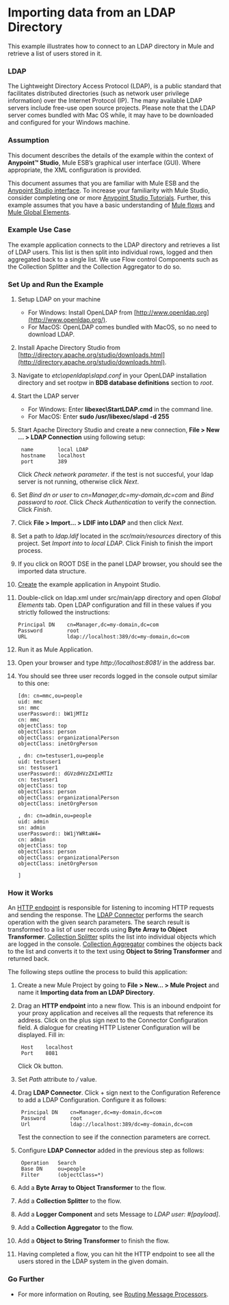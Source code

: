 # Importing data from an LDAP Directory

This example illustrates how to connect to an LDAP directory in Mule and retrieve a list of users stored in it. 

### LDAP

The Lightweight Directory Access Protocol (LDAP), is a public standard that facilitates distributed directories (such as network user privilege information) over the Internet Protocol (IP). The many available LDAP servers include free-use open source projects. Please note that the LDAP server comes bundled with Mac OS while, it may have to be downloaded and configured for your Windows machine.

### Assumption

This document describes the details of the example within the context of **Anypoint™ Studio**, Mule ESB’s graphical user interface (GUI). Where appropriate, the XML configuration is provided.

This document assumes that you are familiar with Mule ESB and the [Anypoint Studio interface](http://www.mulesoft.org/documentation/display/current/Anypoint+Studio+Essentials). To increase your familiarity with Mule Studio, consider completing one or more [Anypoint Studio Tutorials](http://www.mulesoft.org/documentation/display/current/Basic+Studio+Tutorial). Further, this example assumes that you have a basic understanding of [Mule flows](http://www.mulesoft.org/documentation/display/current/Mule+Application+Architecture) and [Mule Global Elements](http://www.mulesoft.org/documentation/display/current/Global+Elements).

### Example Use Case

The example application connects to the LDAP directory and retrieves a list of LDAP users. This list is then split into individual rows, logged and then aggregated back to a single list. We use Flow control Components such as the Collection Splitter and the Collection Aggregator to do so.

### Set Up and Run the Example 

1. Setup LDAP on your machine
   * For Windows: Install OpenLDAP from [http://www.openldap.org](http://www.openldap.org/).
   * For MacOS: OpenLDAP comes bundled with MacOS, so no need to download LDAP.
   
2. Install Apache Directory Studio from [http://directory.apache.org/studio/downloads.html](http://directory.apache.org/studio/downloads.html).
 
3. Navigate to *etc\openldap\slapd.conf* in your OpenLDAP installation directory and set rootpw in **BDB database definitions** section to *root*.
   
4. Start the LDAP server
   * For Windows: Enter **libexec\StartLDAP.cmd** in the command line.
   * For MacOS: Enter **sudo /usr/libexec/slapd -d 255**
    
5. Start Apache Directory Studio and create a new connection, **File > New ... > LDAP Connection** using following setup:

		name		local LDAP
		hostname	localhost
		port		389

	Click *Check network parameter*. if the test is not succesful, your ldap server is not running, otherwise click *Next*.
	
6. Set *Bind dn or user* to *cn=Manager,dc=my-domain,dc=com* and *Bind password* to *root*. Click *Check Authentication* to verify the connection. Click *Finish*.

7. Click **File > Import... > LDIF into LDAP** and then click *Next*. 

8. Set a path to *ldap.ldif* located in the *scr/main/resources* directory of this project. Set *Import into* to *local LDAP*. Click Finish to finish the import process. 

9. If you click on ROOT DSE in the panel LDAP browser, you should see the imported data structure.

10. [Create](http://www.mulesoft.org/documentation/display/current/Mule+Examples#MuleExamples-CreateandRunExampleApplications) the example application in Anypoint Studio.
11. Double-click on ldap.xml under src/main/app directory and open *Global Elements* tab. Open LDAP configuration and fill in these values if you strictly followed the instructions:

		Principal DN	cn=Manager,dc=my-domain,dc=com
		Password		root
		URL 			ldap://localhost:389/dc=my-domain,dc=com

12. Run it as Mule Application.

11. Open your browser and type *http://localhost:8081/* in the address bar.

12. You should see three user records logged in the console output similar to this one:

		[dn: cn=mmc,ou=people
		uid: mmc
		sn: mmc
		userPassword:: bW1jMTIz
		cn: mmc
		objectClass: top
		objectClass: person
		objectClass: organizationalPerson
		objectClass: inetOrgPerson
		
		, dn: cn=testuser1,ou=people
		uid: testuser1
		sn: testuser1
		userPassword:: dGVzdHVzZXIxMTIz
		cn: testuser1
		objectClass: top
		objectClass: person
		objectClass: organizationalPerson
		objectClass: inetOrgPerson
		
		, dn: cn=admin,ou=people
		uid: admin
		sn: admin
		userPassword:: bW1jYWRtaW4=
		cn: admin
		objectClass: top
		objectClass: person
		objectClass: organizationalPerson
		objectClass: inetOrgPerson
		
		]

### How it Works 

An [HTTP endpoint](http://www.mulesoft.org/documentation/display/current/HTTP+Connector) is responsible for listening to incoming HTTP requests and sending the response. The [LDAP Connector](http://www.mulesoft.org/connectors/ldap-connector) performs the search operation with the given search parameters. The search result is transformed to a list of user records using **Byte Array to Object Transformer**. [Collection Splitter](http://www.mulesoft.org/documentation/display/current/Routing+Message+Processors#RoutingMessageProcessors-CollectionSplitter) splits the list into individual objects which are logged in the console. [Collection Aggregator](http://www.mulesoft.org/documentation/display/current/Routing+Message+Processors#RoutingMessageProcessors-CollectionAggregator) combines the objects back to the list and converts it to the text using **Object to String Transformer** and returned back.

The following steps outline the process to build this application:

1. Create a new Mule Project by going to **File > New... > Mule Project** and name it **Importing data from an LDAP Directory**.
2. Drag an **HTTP endpoint** into a new flow. This is an inbound endpoint for your proxy application and receives all the requests that reference its address. Click on the plus sign next to the Connector Configuration field. A dialogue for creating HTTP Listener Configuration will be displayed. Fill in:

		Host 	localhost
		Port 	8081 
   Click Ok button.	
2. Set *Path* attribute to */* value.		
3. Drag **LDAP Connector**. Click + sign next to the Configuration Reference to add a LDAP Configuration. Configure it as follows:

		Principal DN	cn=Manager,dc=my-domain,dc=com
		Password		root
		Url 			ldap://localhost:389/dc=my-domain,dc=com
		 
	Test the connection to see if the connection parameters are correct.
	
4. Configure **LDAP Connector** added in the previous step as follows:

		Operation 	Search
		Base DN 	ou=people
		Filter 		(objectClass=*)
		 
5. Add a **Byte Array to Object Transformer** to the flow.
6. Add a **Collection Splitter** to the flow.
7. Add a **Logger Component** and sets Message to *LDAP user: #[payload]*.
8. Add a **Collection Aggregator** to the flow.
9. Add a **Object to String Transformer** to finish the flow.
10. Having completed a flow, you can hit the HTTP endpoint to see all the users stored in the LDAP system in the given domain.


### Go Further ###

- For more information on Routing, see [Routing Message Processors](http://www.mulesoft.org/documentation/display/current/Routing+Message+Processors).
 




